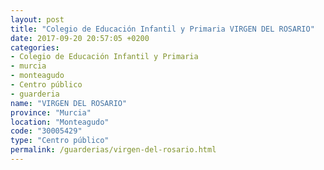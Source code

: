 ```yaml
---
layout: post
title: "Colegio de Educación Infantil y Primaria VIRGEN DEL ROSARIO"
date: 2017-09-20 20:57:05 +0200
categories:
- Colegio de Educación Infantil y Primaria
- murcia
- monteagudo
- Centro público
- guarderia
name: "VIRGEN DEL ROSARIO"
province: "Murcia"
location: "Monteagudo"
code: "30005429"
type: "Centro público"
permalink: /guarderias/virgen-del-rosario.html
---
```

